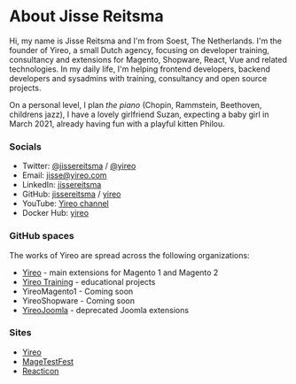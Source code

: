 # About Jisse Reitsma
Hi, my name is Jisse Reitsma and I'm from Soest, The Netherlands. I'm the founder of Yireo, a small Dutch agency, focusing on developer training, consultancy and extensions for Magento, Shopware, React, Vue and related technologies. In my daily life, I'm helping frontend developers, backend developers and sysadmins with training, consultancy and open source projects. 

On a personal level, I plan *the piano* (Chopin, Rammstein, Beethoven, childrens jazz), I have a lovely girlfriend Suzan, expecting a baby girl in March 2021, already having fun with a playful kitten Philou.

### Socials
- Twitter: [@jissereitsma](https://twitter.com/jissereitsma) / [@yireo](https://twitter.com/yireo)
- Email: [jisse@yireo.com](mailto:jisse@yireo.com)
- LinkedIn: [jissereitsma](https://www.linkedin.com/in/jissereitsma)
- GitHub: [jissereitsma](https://github.com/jissereitsma) / [yireo](https://github.com/yireo)
- YouTube: [Yireo channel](https://www.youtube.com/c/yireo/videos)
- Docker Hub: [yireo](https://hub.docker.com/u/yireo)

### GitHub spaces
The works of Yireo are spread across the following organizations:

- [Yireo](https://github.com/yireo) - main extensions for Magento 1 and Magento 2
- [Yireo Training](https://github.com/yireo-training) - educational projects
- YireoMagento1 - Coming soon
- YireoShopware - Coming soon
- [YireoJoomla](https://github.com/YireoJoomla) - deprecated Joomla extensions

### Sites
- [Yireo](https://www.yireo.com/)
- [MageTestFest](https://www.magetestfest.com/)
- [Reacticon](https://reacticon.org/)
